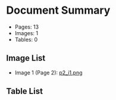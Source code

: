 # Document Summary

- Pages: 13
- Images: 1
- Tables: 0

## Image List

- Image 1 (Page 2): [p2_i1.png](pdf_images/p2_i1.png)

## Table List

